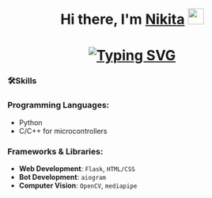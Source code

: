 <h1 align="center">Hi there, I'm <a href="https://daniilshat.ru/" target="_blank">Nikita</a> 
<img src="https://github.com/blackcater/blackcater/raw/main/images/Hi.gif" height="32"/></h1>
<h1 align="center"><a href="https://git.io/typing-svg"><img src="https://readme-typing-svg.herokuapp.com?font=Fira+Code&pause=1000&width=510&lines=Student+of+Physical+and+Computer+Sciences" alt="Typing SVG" /></a><a target="_blank"></a> 

### 🛠Skills

### Programming Languages:
- Python
- C/C++ for microcontrollers

### Frameworks & Libraries:
- **Web Development**: `Flask`, `HTML/CSS`
- **Bot Development**: `aiogram`
- **Computer Vision**: `OpenCV`, `mediapipe`






